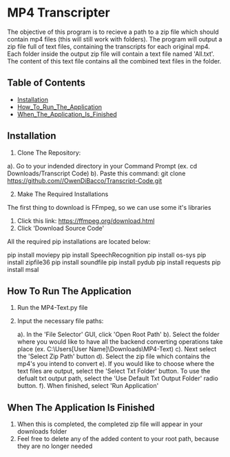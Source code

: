 # MP4 Transcripter

The objective of this program is to recieve a path to a zip file which should contain mp4 files (this will still work with folders).
The program will output a zip file full of text files, containing the transcripts for each original mp4. 
Each folder inside the output zip file will contain a text file named 'All.txt'. The content of this text file contains all the combined text files in the folder.

## Table of Contents

- [Installation](#installation)
- [How_To_Run_The_Application](#How_To_Run_The_Application)
- [When_The_Application_Is_Finished](#When_The_Application_Is_Finished)

## Installation

1. Clone The Repository:
   
  a). Go to your indended directory in your Command Prompt (ex. cd Downloads/Transcript Code)
  b). Paste this command: git clone https://github.com//OwenDiBacco/Transcript-Code.git

2. Make The Required Installations

The first thing to download is FFmpeg, so we can use some it's libraries

1. Click this link: https://ffmpeg.org/download.html
2. Click 'Download Source Code'

All the required pip installations are located below: 

pip install moviepy
pip install SpeechRecognition
pip install os-sys
pip install zipfile36
pip install soundfile
pip install pydub
pip install requests
pip install msal

## How To Run The Application

1. Run the MP4-Text.py file
2. Input the necessary file paths:

   a). In the 'File Selector' GUI, click 'Open Root Path'
   b). Select the folder where you would like to have all the backend converting operations take place (ex. C:\Users\[User Name]\Downloads\MP4-Text)
   c). Next select the 'Select Zip Path' button
   d). Select the zip file which contains the mp4's you intend to convert
   e). If you would like to choose where the text files are output, select the 'Select Txt Folder' button. To use the defualt txt output path, select the 'Use Default Txt Output Folder' radio button.
   f). When finished, select 'Run Application'

## When The Application Is Finished

1. When this is completed, the completed zip file will appear in your downloads folder
2. Feel free to delete any of the added content to your root path, because they are no longer needed


